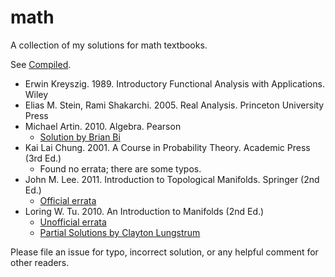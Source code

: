 # math

A collection of my solutions for math textbooks.

See [Compiled](https://elbaro.github.io/math).

- Erwin Kreyszig. 1989. Introductory Functional Analysis with Applications. Wiley
- Elias M. Stein, Rami Shakarchi. 2005. Real Analysis. Princeton University Press
- Michael Artin. 2010. Algebra. Pearson
  - [Solution by Brian Bi](http://brianbi.ca/artin)
- Kai Lai Chung. 2001. A Course in Probability Theory. Academic Press (3rd Ed.)
  - Found no errata; there are some typos.
- John M. Lee. 2011. Introduction to Topological Manifolds. Springer (2nd Ed.)
  - [Official errata](https://sites.math.washington.edu/~lee/Books/ITM/errata.pdf)
- Loring W. Tu. 2010. An Introduction to Manifolds (2nd Ed.)
  - [Unofficial errata](http://sites.psu.edu/ehssan/wp-content/uploads/sites/7257/2013/10/Errata-for-An-Introduction-to-Manifolds-Second-Edition.pdf)
  - [Partial Solutions by Clayton Lungstrum](http://web.math.rochester.edu/people/grads/clungstr/manifolds/manifolds.html)

Please file an issue for typo, incorrect solution, or any helpful comment for other readers.
